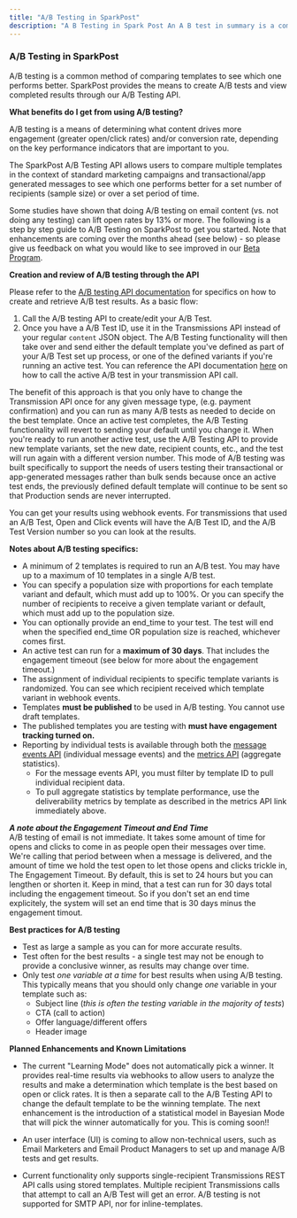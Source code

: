 ```yaml
---
title: "A/B Testing in SparkPost"
description: "A B Testing in Spark Post An A B test in summary is a common method of comparing templates to see which one performs better Spark Post provides the means to create new A B tests and view completed results through our A B Testing API What benefits do I..."
---
```


### A/B Testing in SparkPost 

A/B testing is a common method of comparing templates to see which one performs better. SparkPost provides the means to create A/B tests and view completed results through our A/B Testing API.

**What benefits do I get from using A/B testing?** 

A/B testing is a means of determining what content drives more engagement (greater open/click rates) and/or conversion rate, depending on the key performance indicators that are important to you. 

The SparkPost A/B Testing API allows users to compare multiple templates in the context of standard marketing campaigns and transactional/app generated messages to see which one performs better for a set number of recipients (sample size) or over a set period of time. 

Some studies have shown that doing A/B testing on email content (vs. not doing any testing) can lift open rates by 13% or more. The following is a step by step guide to A/B Testing on SparkPost to get you started. Note that enhancements are coming over the months ahead (see below) - so please give us feedback on what you would like to see improved in our [Beta Program](https://www.sparkpost.com/sparkpost-beta-tester/).

**Creation and review of A/B testing through the API** 

Please refer to the [A/B testing API documentation](https://developers.sparkpost.com/api/ab-testing.html) for specifics on how to create and retrieve A/B test results. As a basic flow:
  1.  Call the A/B testing API to create/edit your A/B Test. 
  2.  Once you have a A/B Test ID, use it in the Transmissions API instead of your regular `content` JSON object. The A/B Testing functionality will then take over and send either the default template you've defined as part of your A/B Test set up process, or one of the defined variants if you're running an active test. You can reference the API documentation [here](https://developers.sparkpost.com/api/transmissions.html#header-using-an-a-b-test) on how to call the active A/B test in your transmission API call.

The benefit of this approach is that you only have to change the Transmission API once for any given message type, (e.g. payment confirmation) and you can run as many A/B tests as needed to decide on the best template. Once an active test completes, the A/B Testing functionality will revert to sending your default until you change it. When you're ready to run another active test, use the A/B Testing API to provide new template variants, set the new date, recipient counts, etc., and the test will run again with a different version number. This mode of A/B testing was built specifically to support the needs of users testing their transactional or app-generated messages rather than bulk sends because once an active test ends, the previously defined default template will continue to be sent so that Production sends are never interrupted.

You can get your results using webhook events. For transmissions that used an A/B Test, Open and Click events will have the A/B Test ID, and the A/B Test Version number so you can look at the results.

**Notes about A/B testing specifics:**

* A minimum of 2 templates is required to run an A/B test. You may have up to a maximum of 10 templates in a single A/B test.
* You can specify a population size with proportions for each template variant and default, which must add up to 100%. Or you can specify the number of recipients to receive a given template variant or default, which must add up to the population size. 
* You can optionally provide an end_time to your test. The test will end when the specified end_time OR population size is reached, whichever comes first.
* An active test can run for a **maximum of 30 days**. That includes the engagement timeout (see below for more about the engagement timeout.)
* The assignment of individual recipients to specific template variants is randomized. You can see which recipient received which template variant in webhook events.
* Templates **must be published** to be used in A/B testing. You cannot use draft templates.
* The published templates you are testing with **must have engagement tracking turned on.**
* Reporting by individual tests is available through both the [message events API](http://developers.sparkpost.com/api/message-events.html#message-events-message-events-get) (individual message events) and the [metrics API](https://developers.sparkpost.com/api/metrics.html#metrics-deliverability-metrics-by-template-get) (aggregate statistics).
  * For the message events API, you must filter by template ID to pull individual recipient data.
  * To pull aggregate statistics by template performance, use the deliverability metrics by template as described in the metrics API link immediately above.
  
***A note about the Engagement Timeout and End Time***  
A/B testing of email is not immediate. It takes some amount of time for opens and clicks to come in as people open their messages over time. We're calling that period between when a message is delivered, and the amount of time we hold the test open to let those opens and clicks trickle in, The Engagement Timeout. By default, this is set to 24 hours but you can lengthen or shorten it. Keep in mind, that a test can run for 30 days total including the engagement timeout. So if you don't set an end time explicitely, the system will set an end time that is 30 days minus the engagement timout. 


**Best practices for A/B testing**

* Test as large a sample as you can for more accurate results.
* Test often for the best results - a single test may not be enough to provide a conclusive winner, as results may change over time.
* Only test *one variable at a time* for best results when using A/B testing. This typically means that you should only change *one* variable in your template such as:
  * Subject line (*this is often the testing variable in the majority of tests*)
  * CTA (call to action)
  * Offer language/different offers
  * Header image 

**Planned Enhancements and Known Limitations**

 *  The current "Learning Mode" does not automatically pick a winner. It provides real-time results via webhooks to allow users to analyze the results and make a determination which template is the best based on open or click rates. It is then a separate call to the A/B Testing API to change the default template to be the winning template. The next enhancement is the introduction of a statistical model in Bayesian Mode that will pick the winner automatically for you. This is coming soon!!
 
 * An user interface (UI) is coming to allow non-technical users, such as Email Marketers and Email Product Managers to set up and manage A/B tests and get results. 
 
 * Current functionality only supports single-recipient Transmissions REST API calls using stored templates. Multiple recipient Transmissions calls that attempt to call an A/B Test will get an error. A/B testing is not supported for SMTP API, nor for inline-templates.


